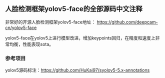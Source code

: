 ## 人脸检测框架yolov5-face的全部源码中文注释
非常好的开源人脸检测框架yolov5-face地址：
https://github.com/deepcam-cn/yolov5-face

yolov5-face在yolov5上进行模型改进，增加keypoints回归，在精度和速度上非常均衡，性能表现sota。
### 参考项目
yolov5源码标注：https://github.com/HuKai97/syolov5-5.x-annotations